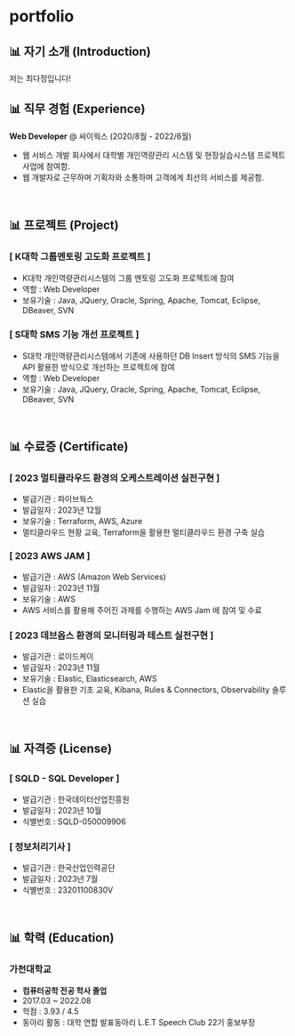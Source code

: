 # portfolio

## 📊 자기 소개 (Introduction)
저는 최다정입니다!


## 📊 직무 경험 (Experience)

**Web Developer** @ 싸이웍스 (2020/8월 - 2022/6월)
- 웹 서비스 개발 회사에서 대학별 개인역량관리 시스템 및 현장실습시스템 프로젝트 사업에 참여함.
- 웹 개발자로 근무하며 기획자와 소통하며 고객에게 최선의 서비스를 제공함.

<br/>

## 📊 프로젝트 (Project)
### [ K대학 그룹멘토링 고도화 프로젝트 ]
- K대학 개인역량관리시스템의 그룹 멘토링 고도화 프로젝트에 참여
- 역할 : Web Developer
- 보유기술 : Java, JQuery, Oracle, Spring, Apache, Tomcat, Eclipse, DBeaver, SVN

### [ S대학 SMS 기능 개선 프로젝트 ]
- S대학 개인역량관리시스템에서 기존에 사용하던 DB Insert 방식의 SMS 기능을 API 활용한 방식으로 개선하는 프로젝트에 참여
- 역할 : Web Developer
- 보유기술 : Java, JQuery, Oracle, Spring, Apache, Tomcat, Eclipse, DBeaver, SVN


<br/>

## 📊 수료증 (Certificate)
### [ 2023 멀티클라우드 환경의 오케스트레이션 실전구현 ]
- 발급기관 : 파이브웍스
- 발급일자 : 2023년 12월
- 보유기술 : Terraform, AWS, Azure
- 멀티클라우드 현황 교육, Terraform을 활용한 멀티클라우드 환경 구축 실습

### [ 2023 AWS JAM ]
- 발급기관 : AWS (Amazon Web Services)
- 발급일자 : 2023년 11월
- 보유기술 : AWS
- AWS 서비스를 활용해 주어진 과제를 수행하는 AWS Jam 에 참여 및 수료

### [ 2023 데브옵스 환경의 모니터링과 테스트 실전구현 ]
- 발급기관 : 로이드케이
- 발급일자 : 2023년 11월
- 보유기술 : Elastic, Elasticsearch, AWS
- Elastic을 활용한 기초 교육, Kibana, Rules & Connectors, Observability 솔루션 실습



<br/>

## 📊 자격증 (License)
### [ SQLD - SQL Developer ]
- 발급기관 : 한국데이터산업진흥원
- 발급일자 : 2023년 10월
- 식별번호 : SQLD-050009906

### [ 정보처리기사 ]
- 발급기관 : 한국산업인력공단
- 발급일자 : 2023년 7월
- 식별번호 : 23201100830V

<br/>

## 📊 학력 (Education)
### 가천대학교
- **컴퓨터공학 전공 학사 졸업**
- 2017.03 ~ 2022.08
- 학점 : 3.93 / 4.5
- 동아리 활동 : 대학 연합 발표동아리 L.E.T Speech Club 22기 홍보부장
